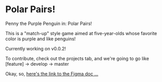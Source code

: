 # Polar Pairs!

Penny the Purple Penguin in: Polar Pairs!

This is a "match-up" style game aimed at five-year-olds whose favorite color is purple and like penguins!

Currently working on v0.0.2!

To contribute, check out the projects tab, and we're going to go like \[feature\] -> develop -> master

Okay, so, [here's the link to the Figma doc ...](https://www.figma.com/file/YcYGVmbITVxfAWwyAAHyVV/polar-pairs?node-id=0%3A1)
